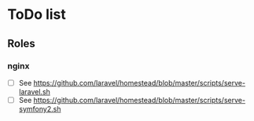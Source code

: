 # ToDo list

## Roles

### nginx

- [ ] See https://github.com/laravel/homestead/blob/master/scripts/serve-laravel.sh
- [ ] See https://github.com/laravel/homestead/blob/master/scripts/serve-symfony2.sh
